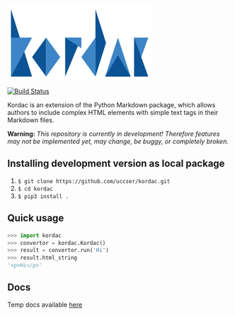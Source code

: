 ![Kordac Logo](kordac/images/kordac-logo.png)

[![Build Status](https://travis-ci.org/uccser/kordac.svg?branch=master)](https://travis-ci.org/uccser/kordac)

Kordac is an extension of the Python Markdown package, which allows authors to include complex HTML elements with simple text tags in their Markdown files.

**Warning:** *This repository is currently in development!
Therefore features may not be implemented yet, may change, be buggy, or completely broken.*

## Installing development version as local package

1. `$ git clone https://github.com/uccser/kordac.git`
2. `$ cd kordac`
3. `$ pip3 install .`

## Quick usage

```python
>>> import kordac
>>> convertor = kordac.Kordac()
>>> result = convertor.run('Hi')
>>> result.html_string
'<p>Hi</p>'
```

## Docs

Temp docs available [here](https://docs.google.com/document/d/1_cnHTaaNOQTLYJ7Cxx7PjuBAJcFMR7J62i4qXJ-0Rl4/edit?usp=sharing)
